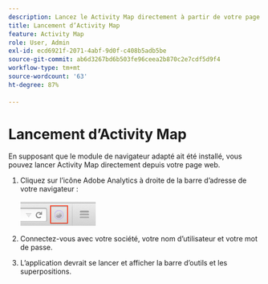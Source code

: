 ```yaml
---
description: Lancez le Activity Map directement à partir de votre page web.
title: Lancement d’Activity Map
feature: Activity Map
role: User, Admin
exl-id: ecd6921f-2071-4abf-9d0f-c408b5adb5be
source-git-commit: ab6d3267bd6b503fe96ceea2b870c2e7cdf5d9f4
workflow-type: tm+mt
source-wordcount: '63'
ht-degree: 87%

---
```



# Lancement d’Activity Map

En supposant que le module de navigateur adapté ait été installé, vous pouvez lancer Activity Map directement depuis votre page web.

1. Cliquez sur l’icône Adobe Analytics à droite de la barre d’adresse de votre navigateur :\
   <br/><img src="./assets/an_icon.png" width="150px"/><br/>

2. Connectez-vous avec votre société, votre nom d’utilisateur et votre mot de passe.

3. L’application devrait se lancer et afficher la barre d’outils et les superpositions.
